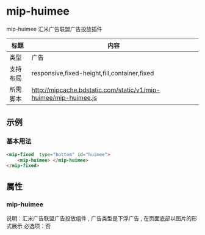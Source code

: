 # mip-huimee

mip-huimee 汇米广告联盟广告投放插件

标题|内容
----|----
类型|广告
支持布局|responsive,fixed-height,fill,container,fixed
所需脚本|http://mipcache.bdstatic.com/static/v1/mip-huimee/mip-huimee.js

## 示例

### 基本用法
```html
<mip-fixed  type="bottom" id="huimee">
	<mip-huimee> </mip-huimee>
</mip-fixed>
```


## 属性

### mip-huimee

说明：汇米广告联盟广告投放组件 , 广告类型是下浮广告 , 在页面底部以图片的形式展示
必选项：否